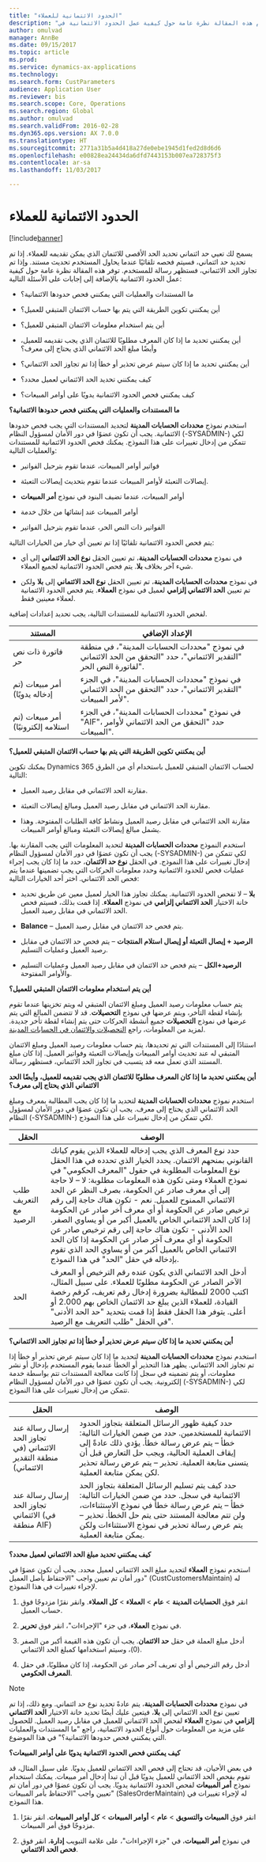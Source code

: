 ```yaml
---
title: "الحدود الائتمانية للعملاء"
description: "تقدم هذه المقالة نظرة عامة حول كيفية عمل الحدود الائتمانية في Microsoft Dynamics 365 for Finance and Operations."
author: omulvad
manager: AnnBe
ms.date: 09/15/2017
ms.topic: article
ms.prod: 
ms.service: dynamics-ax-applications
ms.technology: 
ms.search.form: CustParameters
audience: Application User
ms.reviewer: bis
ms.search.scope: Core, Operations
ms.search.region: Global
ms.author: omulvad
ms.search.validFrom: 2016-02-28
ms.dyn365.ops.version: AX 7.0.0
ms.translationtype: HT
ms.sourcegitcommit: 2771a31b5a4d418a27de0ebe1945d1fed2d8d6d6
ms.openlocfilehash: e00828ea24434da6dfd7443153b007ea728375f3
ms.contentlocale: ar-sa
ms.lasthandoff: 11/03/2017

---
```


# <a name="credit-limits-for-customers"></a>الحدود الائتمانية للعملاء

[!include[banner](../includes/banner.md)]

يسمح لك تعيي حد ائتماني تحديد الحد الأقصى للائتمان الذي يمكن تقديمه للعملاء. إذا تم تحديد حد ائتماني، فسيتم فحصه تلقائيًا عندما يحاول المستخدم تحديث مستند. وإذا تم تجاوز الحد الائتماني، فستظهر رسالة للمستخدم. توفر هذه المقالة نظرة عامة حول كيفية عمل الحدود الائتمانية بالإضافة إلى إجابات على الأسئلة التالية:

-   ما المستندات والعمليات التي يمكنني فحص حدودها الائتمانية؟

-   أين يمكنني تكوين الطريقة التي يتم بها حساب الائتمان المتبقي للعميل؟

-   أين يتم استخدام معلومات الائتمان المتبقي للعميل؟

-   أين يمكنني تحديد ما إذا كان المعرف مطلوبًا للائتمان الذي يجب تقديمه للعميل، وأيضًا مبلغ الحد الائتماني الذي يحتاج إلى معرف؟

-   أين يمكنني تحديد ما إذا كان سيتم عرض تحذير أو خطأ إذا تم تجاوز الحد الائتماني؟

-   كيف يمكنني تحديد الحد الائتماني لعميل محدد؟

-   كيف يمكنني فحص الحدود الائتمانية يدويًا على أوامر المبيعات؟

**ما المستندات والعمليات التي يمكنني فحص حدودها الائتمانية؟**

استخدم نموذج **محددات الحسابات المدينة** لتحديد المستندات التي يجب فحص حدودها الائتمانية. يجب أن تكون عضوًا في دور الأمان لمسؤول النظام (-SYSADMIN-) لكي تتمكن من إدخال تغييرات على هذا النموذج. يمكنك فحص الحدود الائتمانية للمستندات والعمليات التالية:

-   فواتير أوامر المبيعات، عندما تقوم بترحيل الفواتير

-   إيصالات التعبئة لأوامر المبيعات عندما تقوم بتحديث إيصالات التعبئة.

-   أوامر المبيعات، عندما تضيف البنود في نموذج **أمر المبيعات**

-   أوامر المبيعات عند إنشائها من خلال خدمة

-   الفواتير ذات النص الحر، عندما تقوم بترحيل الفواتير

يتم فحص الحدود الائتمانية تلقائيًا إذا تم تعيين أي خيار من الخيارات التالية:

-   في نموذج **محددات الحسابات المدينة**، تم تعيين الحقل **نوع الحد الائتماني‬** إلى أي شيء آخر بخلاف **بلا**. يتم فحص الحدود الائتمانية لجميع العملاء.

-   في نموذج **محددات الحسابات المدينة**، تم تعيين الحقل **نوع الحد الائتماني** إلى **بلا** ولكن تم تعيين **الحد الائتماني إلزامي‬** لعميل في نموذج **العملاء**. يتم فحص الحدود الائتمانية لعملاء معينين فقط.

لفحص الحدود الائتمانية للمستندات التالية، يجب تحديد إعدادات إضافية.

|    المستند                                    |    الإعداد الإضافي                                                                                                             |
|------------------------------------------------|-----------------------------------------------------------------------------------------------------------------------------------|
|    فاتورة ذات نص حر                         |    في نموذج "محددات الحسابات المدينة"، في منطقة "التقدير الائتماني‬"، حدد "التحقق من الحد الائتماني لفاتورة النص الحر‬".     |
|    أمر مبيعات (تم إدخاله يدويًا)            |    في نموذج "محددات الحسابات المدينة"، في الجزء "التقدير الائتماني‬"، حدد "التحقق من الحد الائتماني لأمر المبيعات‬".           |
|    أمر مبيعات (تم استلامه إلكترونيًا)     |    في نموذج "محددات الحسابات المدينة"، في الجزء "AIF‬"، حدد "التحقق من الحد الائتماني لأوامر المبيعات‬‬".                     |

**أين يمكنني تكوين الطريقة التي يتم بها حساب الائتمان المتبقي للعميل؟**

يمكنك تكوين Dynamics 365 لحساب الائتمان المتبقي للعميل باستخدام أي من الطرق التالية:

-   مقارنة الحد الائتماني في مقابل رصيد العميل.

-   مقارنة الحد الائتماني في مقابل رصيد العميل ومبالغ إيصالات التعبئة.

-   مقارنة الحد الائتماني في مقابل رصيد العميل ونشاط كافة الطلبات المفتوحة. وهذا يشمل مبالغ إيصالات التعبئة ومبالغ أوامر المبيعات.

استخدم النموذج **محددات الحسابات المدينة** لتحديد المعلومات التي يجب المقارنة بها. يجب أن تكون عضوًا في دور الأمان لمسؤول النظام (-SYSADMIN-) لكي تتمكن من إدخال تغييرات على هذا النموذج. في الحقل **نوع حد الائتمان**، حدد ما إذا كان يجب إجراء عمليات فحص للحدود الائتمانية وحدد معلومات الحركات التي يجب تضمينها عندما يتم فحص الحد الائتماني. اختر أحد الخيارات التالية:

-   **بلا** – لا تفحص الحدود الائتمانية. يمكنك تجاوز هذا الخيار لعميل معين عن طريق تحديد خانة الاختيار **الحد الائتماني إلزامي‬** في نموذج **العملاء**. إذا قمت بذلك، فسيتم فحص الحد الائتماني في مقابل رصيد العميل.

-   **Balance** – يتم فحص حد الائتمان في مقابل رصيد العميل.

-   **الرصيد + إيصال التعبئة أو إيصال استلام المنتجات** – يتم فحص حد الائتمان في مقابل رصيد العميل وعمليات التسليم.

-   **الرصيد+الكل** – يتم فحص حد الائتمان في مقابل رصيد العميل وعمليات التسليم والأوامر المفتوحة.

**أين يتم استخدام معلومات الائتمان المتبقي للعميل؟**

يتم حساب معلومات رصيد العميل ومبلغ الائتمان المتبقي له ويتم تخزينها عندما تقوم بإنشاء لقطة التأخر، ويتم عرضها في نموذج **التحصيلات**. قد لا تتضمن المبالغ التي يتم عرضها في نموذج **التحصيلات** جميع أنشطة الحركات حتى يتم إنشاء لقطة تأخر جديدة. لمزيد من المعلومات، راجع [التحصيلات والائتمان في الحسابات المدينة](https://technet.microsoft.com/en-us/library/hh209221.aspx).

استنادًا إلى المستندات التي تم تحديدها، يتم حساب معلومات رصيد العميل ومبلغ الائتمان المتبقي له عند تحديث أوامر المبيعات وإيصالات التعبئة وفواتير العميل. إذا كان مبلغ المستند الذي تعمل معه قد يتسبب في تجاوز الحد الائتماني، فستظهر رسالة.

**أين يمكنني تحديد ما إذا كان المعرف مطلوبًا للائتمان الذي يجب تقديمه للعميل، وأيضًا الحد الائتماني الذي يحتاج إلى معرف؟**

استخدم نموذج **محددات الحسابات المدينة** لتحديد ما إذا كان يجب المطالبة بمعرف ومبلغ الحد الائتماني الذي يحتاج إلى معرف.
يجب أن تكون عضوًا في دور الأمان لمسؤول النظام (-SYSADMIN-) لكي تتمكن من إدخال تغييرات على هذا النموذج.

|    الحقل                                    |    ‏‏الوصف                                                                                                                                                                                                                                                                                                                                                                                                                                                                                                                                                                                                                                                                                                                                                                                                                                                        |
|---------------------------------------------|-----------------------------------------------------------------------------------------------------------------------------------------------------------------------------------------------------------------------------------------------------------------------------------------------------------------------------------------------------------------------------------------------------------------------------------------------------------------------------------------------------------------------------------------------------------------------------------------------------------------------------------------------------------------------------------------------------------------------------------------------------------------------------------------------------------------------------------------------------------------------|
|    طلب التعريف مع الرصيد     |    حدد نوع المعرف الذي يجب إدخاله   للعملاء الذين يقوم كيانك القانوني بمنحهم الائتمان. يحدد الخيار الذي تحدده في هذا الحقل نوع المعلومات المطلوبة في حقول "المعرف الحكومي" في نموذج العملاء ومتى تكون هذه المعلومات مطلوبة:        لا – لا حاجة إلى أي معرف صادر عن الحكومة، بصرف النظر عن الحد الائتماني الممنوح للعميل.     نعم - تكون هناك حاجة إلى رقم ترخيص صادر عن الحكومة أو أي معرف آخر صادر عن الحكومة إذا كان الحد الائتماني الخاص بالعميل أكبر من أو يساوي الصفر.     الحد الأدنى‬ - تكون هناك حاجة إلى رقم ترخيص صادر عن الحكومة أو أي معرف آخر صادر عن الحكومة إذا كان الحد الائتماني الخاص بالعميل أكبر من أو يساوي الحد الذي تقوم بإدخاله في حقل "الحد" في هذا النموذج.        |
|    الحد                                    |    أدخل الحد الائتماني الذي يكون عنده رقم الترخيص أو المعرف الآخر الصادر عن الحكومة مطلوبًا للعملاء.    على سبيل المثال، اكتب 2000 للمطالبة بضرورة إدخال رقم تعريف، كرقم رخصة القيادة، للعملاء الذين يبلغ حد الائتمان الخاص بهم 2.000 أو أعلى.    يتوفر هذا الحقل فقط إذا قمت بتحديد "حد الحد الأدنى" في الحقل "طلب التعريف مع الرصيد".                                                                                                                                                                                                                                                                                                                                                                                                                                         |

**أين يمكنني تحديد ما إذا كان سيتم عرض تحذير أو خطأ إذا تم تجاوز الحد الائتماني؟**

استخدم نموذج **محددات الحسابات المدينة** لتحديد ما إذا كان سيتم عرض تحذير أو خطأ إذا تم تجاوز الحد الائتماني. يظهر هذا التحذير أو الخطأ عندما يقوم المستخدم بإدخال أو نشر معلومات، أو يتم تضمينه في سجل إذا كانت معالجة المستندات تتم بواسطة خدمة إلكترونية. يجب أن تكون عضوًا في دور الأمان لمسؤول النظام (-SYSADMIN-) لكي تتمكن من إدخال تغييرات على هذا النموذج.

|    الحقل                                                               |    ‏‏الوصف                                                                                                                                                                                                                                                                                                                                                                                        |
|------------------------------------------------------------------------|-------------------------------------------------------------------------------------------------------------------------------------------------------------------------------------------------------------------------------------------------------------------------------------------------------------------------------------------------------------------------------------------------------|
|    إرسال رسالة عند تجاوز الحد الائتماني‬ (في منطقة التقدير الائتماني)     |    حدد كيفية ظهور الرسائل المتعلقة بتجاوز الحدود الائتمانية للمستخدمين. حدد من ضمن الخيارات التالية:        خطأ – يتم عرض رسالة خطأ. يؤدي ذلك عادةً إلى إيقاف العملية الحالية، ويجب حل التعارض قبل أن يتسنى متابعة العملية.     تحذير – يتم عرض رسالة تحذير لكن يمكن متابعة العملية.                     |
|    إرسال رسالة عند تجاوز الحد الائتماني‬ (في منطقة AIF)               |    حدد كيف يتم تسليم الرسائل المتعلقة بتجاوز الحد الائتمانية في سجل. حدد من ضمن الخيارات التالية:        خطأ – يتم عرض رسالة خطأ في نموذج الاستثناءات‬، ولن تتم معالجة المستند حتى يتم حل الخطأ.     تحذير – يتم عرض رسالة تحذير في نموذج الاستثناءات ولكن يمكن متابعة العملية.        |

**كيف يمكنني تحديد مبلغ الحد الائتماني لعميل محدد؟**

استخدم نموذج **العملاء** لتحديد مبلغ الحد الائتماني لعميل محدد. يجب أن تكون عضوًا في دور أمان تم تعيين واجب "الاحتفاظ بأصل العميل‬" (CustCustomersMaintain) له لإجراء تغييرات في هذا النموذج.

1.  انقر فوق **الحسابات المدينة** \> **عام** \> **العملاء** \> **كل العملاء**. وانقر نقرًا مزدوجًا فوق حساب العميل.

2.  في نموذج **العملاء**، في جزء "الإجراءات"، انقر فوق **تحرير**.

3.  أدخل مبلغ العملة في حقل **حد الائتمان‬**. يجب أن تكون هذه القيمة أكبر من الصفر (0)، وسيتم استخدامها كمبلغ الحد الائتماني.

4.  أدخل رقم الترخيص أو أي تعريف آخر صادر عن الحكومة، إذا كان مطلوبًا، في حقل **المعرف الحكومي‬**.

> [!NOTE]
> في نموذج **محددات الحسابات المدينة**، يتم عادةً تحديد نوع حد ائتماني. ومع ذلك، إذا تم تعيين نوع الحد الائتماني إلى **بلا**، فيتعين عليك أيضًا تحديد خانة الاختيار **الحد الائتماني إلزامي** في نموذج **العملاء** لفحص الحد الائتماني للعميل في مقابل رصيد العميل. للحصول على مزيد من المعلومات حول أنواع الحدود الائتمانية، راجع "ما المستندات والعمليات التي يمكنني فحص حدودها الائتمانية؟" في هذا الموضوع. 

**كيف يمكنني فحص الحدود الائتمانية يدويًا على أوامر المبيعات؟**

في بعض الأحيان، قد تحتاج إلى فحص الحد الائتماني للعميل يدويًا. على سبيل المثال، قد تقوم بفحص الحد الائتماني للعميل يدويًا قبل أن تبدأ إدخال أمر مبيعات. يمكنك استخدام نموذج **أمر المبيعات** لفحص الحدود الائتمانية يدويًا. يجب أن تكون عضوًا في دور أمان تم تعيين واجب "الاحتفاظ بأمر المبيعات‬‬" (SalesOrderMaintain) له لإجراء تغييرات في هذا النموذج.

1.  انقر فوق **المبيعات والتسويق** \> **عام** \> **أوامر المبيعات** \> **كل أوامر المبيعات**. انقر نقرًا مزدوجًا فوق أمر المبيعات.

2.  في نموذج **أمر المبيعات**، في "جزء الإجراءات"، على علامة التبويب **إدارة**، انقر فوق **فحص الحد الائتماني‬**.

